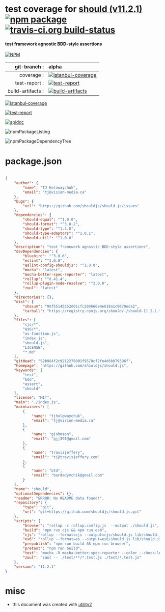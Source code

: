 # test coverage for  [should (v11.2.1)](https://github.com/shouldjs/should.js)  [![npm package](https://img.shields.io/npm/v/npmtest-should.svg?style=flat-square)](https://www.npmjs.org/package/npmtest-should) [![travis-ci.org build-status](https://api.travis-ci.org/npmtest/node-npmtest-should.svg)](https://travis-ci.org/npmtest/node-npmtest-should)
#### test framework agnostic BDD-style assertions

[![NPM](https://nodei.co/npm/should.png?downloads=true)](https://www.npmjs.com/package/should)

| git-branch : | [alpha](https://github.com/npmtest/node-npmtest-should/tree/alpha)|
|--:|:--|
| coverage : | [![istanbul-coverage](https://npmtest.github.io/node-npmtest-should/build/coverage.badge.svg)](https://npmtest.github.io/node-npmtest-should/build/coverage.html/index.html)|
| test-report : | [![test-report](https://npmtest.github.io/node-npmtest-should/build/test-report.badge.svg)](https://npmtest.github.io/node-npmtest-should/build/test-report.html)|
| build-artifacts : | [![build-artifacts](https://npmtest.github.io/node-npmtest-should/glyphicons_144_folder_open.png)](https://github.com/npmtest/node-npmtest-should/tree/gh-pages/build)|

[![istanbul-coverage](https://npmtest.github.io/node-npmtest-should/build/screenCapture.buildCustomOrg.browser.coverage.html.png)](https://npmtest.github.io/node-npmtest-should/build/coverage.html/index.html)

[![test-report](https://npmtest.github.io/node-npmtest-should/build/screenCapture.buildCustomOrg.browser.%252Fhome%252Ftravis%252Fbuild%252Fnpmtest%252Fnode-npmtest-should%252Ftmp%252Fbuild%252Ftest-report.html.png)](https://npmtest.github.io/node-npmtest-should/build/test-report.html)

[![apidoc](https://npmdoc.github.io/node-npmdoc-should/build/screenCapture.buildApidoc.browser.%252Fhome%252Ftravis%252Fbuild%252Fnpmdoc%252Fnode-npmdoc-should%252Ftmp%252Fbuild%252Fapidoc.html.png)](https://npmdoc.github.io/node-npmdoc-should/build/apidoc.html)

![npmPackageListing](https://npmtest.github.io/node-npmtest-should/build/screenCapture.npmPackageListing.svg)

![npmPackageDependencyTree](https://npmtest.github.io/node-npmtest-should/build/screenCapture.npmPackageDependencyTree.svg)



# package.json

```json

{
    "author": {
        "name": "TJ Holowaychuk",
        "email": "tj@vision-media.ca"
    },
    "bugs": {
        "url": "https://github.com/shouldjs/should.js/issues"
    },
    "dependencies": {
        "should-equal": "^1.0.0",
        "should-format": "^3.0.2",
        "should-type": "^1.4.0",
        "should-type-adaptors": "^1.0.1",
        "should-util": "^1.0.0"
    },
    "description": "test framework agnostic BDD-style assertions",
    "devDependencies": {
        "bluebird": "^3.0.6",
        "eslint": "^3.0.0",
        "eslint-config-shouldjs": "^1.0.0",
        "mocha": "latest",
        "mocha-better-spec-reporter": "latest",
        "rollup": "^0.41.4",
        "rollup-plugin-node-resolve": "^2.0.0",
        "zuul": "latest"
    },
    "directories": {},
    "dist": {
        "shasum": "90f55145552d01cfc200666e4e818a1c9670eda2",
        "tarball": "https://registry.npmjs.org/should/-/should-11.2.1.tgz"
    },
    "files": [
        "cjs/*",
        "es6/*",
        "as-function.js",
        "index.js",
        "should.js",
        "LICENSE",
        "*.md"
    ],
    "gitHead": "52b984f2c9212278091f9570cf2fe4d6bb79396f",
    "homepage": "https://github.com/shouldjs/should.js",
    "keywords": [
        "test",
        "bdd",
        "assert",
        "should"
    ],
    "license": "MIT",
    "main": "./index.js",
    "maintainers": [
        {
            "name": "tjholowaychuk",
            "email": "tj@vision-media.ca"
        },
        {
            "name": "gjohnson",
            "email": "gjj391@gmail.com"
        },
        {
            "name": "travisjeffery",
            "email": "tj@travisjeffery.com"
        },
        {
            "name": "btd",
            "email": "bardadymchik@gmail.com"
        }
    ],
    "name": "should",
    "optionalDependencies": {},
    "readme": "ERROR: No README data found!",
    "repository": {
        "type": "git",
        "url": "git+https://github.com/shouldjs/should.js.git"
    },
    "scripts": {
        "browser": "rollup -c rollup.config.js  --output ./should.js",
        "build": "npm run cjs && npm run es6",
        "cjs": "rollup --format=cjs --output=cjs/should.js lib/should.js",
        "es6": "rollup --format=es --output=es6/should.js lib/should.js",
        "prepublish": "npm run build && npm run browser",
        "pretest": "npm run build",
        "test": "mocha -R mocha-better-spec-reporter --color --check-leaks ./test/*.test.js ./test/**/*.test.js",
        "zuul": "zuul -- ./test/**/*.test.js ./test/*.test.js"
    },
    "version": "11.2.1"
}
```



# misc
- this document was created with [utility2](https://github.com/kaizhu256/node-utility2)
